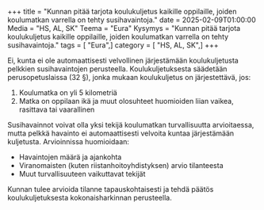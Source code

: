+++
title = "Kunnan pitää tarjota koulukuljetus kaikille oppilaille, joiden koulumatkan varrella on tehty susihavaintoja."
date = 2025-02-09T01:00:00
Media = "HS, AL, SK"
Teema = "Eura"
Kysymys = "Kunnan pitää tarjota koulukuljetus kaikille oppilaille, joiden koulumatkan varrella on tehty susihavaintoja."
tags = [ "Eura",]
category = [ "HS, AL, SK",]
+++

Ei, kunta ei ole automaattisesti velvollinen järjestämään koulukuljetusta pelkkien susihavaintojen perusteella. Koulukuljetuksesta säädetään perusopetuslaissa (32 §), jonka mukaan koulukuljetus on järjestettävä, jos:

1. Koulumatka on yli 5 kilometriä
2. Matka on oppilaan ikä ja muut olosuhteet huomioiden liian vaikea, rasittava tai vaarallinen

Susihavainnot voivat olla yksi tekijä koulumatkan turvallisuutta arvioitaessa, mutta pelkkä havainto ei automaattisesti velvoita kuntaa järjestämään kuljetusta. Arvioinnissa huomioidaan:

- Havaintojen määrä ja ajankohta
- Viranomaisten (kuten riistanhoitoyhdistyksen) arvio tilanteesta
- Muut turvallisuuteen vaikuttavat tekijät

Kunnan tulee arvioida tilanne tapauskohtaisesti ja tehdä päätös koulukuljetuksesta kokonaisharkinnan perusteella.
